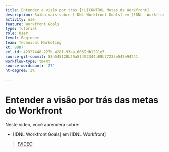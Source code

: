 ```yaml
---
title: Entender a visão por trás [!UICONTROL Metas da Workfront]
description: Saiba mais sobre [!DNL Workfront Goals] em [!DNL  Workfront] da equipe de Produtos.
activity: use
feature: Workfront Goals
type: Tutorial
role: User
level: Beginner
team: Technical Marketing
kt: 8887
exl-id: 42327448-227b-428f-93aa-6039db1291e5
source-git-commit: 58a545120b29a5f492344b89b77235e548e94241
workflow-type: tm+mt
source-wordcount: '27'
ht-degree: 3%

---
```


# Entender a visão por trás das metas do Workfront

Neste vídeo, você aprenderá sobre:

* [!DNL Workfront Goals] em [!DNL  Workfront]

>[!VIDEO](https://video.tv.adobe.com/v/335181/?quality=12)
